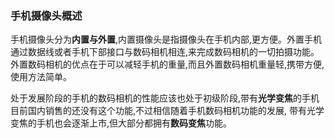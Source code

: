 ### 手机摄像头概述

手机摄像头分为**内置与外置**,内置摄像头是指摄像头在手机内部,更方便。外置手机通过数据线或者手机下部接口与数码相机相连,来完成数码相机的一切拍摄功能。</br>
外置数码相机的优点在于可以减轻手机的重量,而且外置数码相机重量轻,携带方便,使用方法简单。</br>

处于发展阶段的手机的数码相机的性能应该也处于初级阶段,带有**光学变焦**的手机目前国内销售的还没有这个功能,不过相信随着手机数码相机功能的发展,
带有光学变焦的手机也会逐渐上市,但大部分都拥有**数码变焦**功能。</br>

### 
